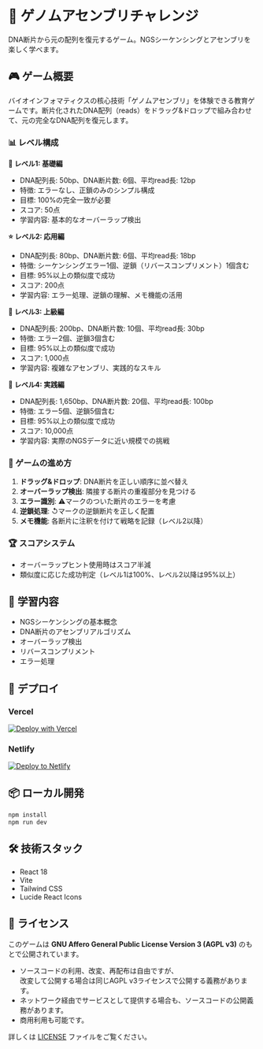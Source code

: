 # 🧬 ゲノムアセンブリチャレンジ

DNA断片から元の配列を復元するゲーム。NGSシーケンシングとアセンブリを楽しく学べます。

## 🎮 ゲーム概要

バイオインフォマティクスの核心技術「ゲノムアセンブリ」を体験できる教育ゲームです。断片化されたDNA配列（reads）をドラッグ&ドロップで組み合わせて、元の完全なDNA配列を復元します。

### 📊 レベル構成

**🌟 レベル1: 基礎編**
- DNA配列長: 50bp、DNA断片数: 6個、平均read長: 12bp
- 特徴: エラーなし、正鎖のみのシンプル構成
- 目標: 100%の完全一致が必要
- スコア: 50点
- 学習内容: 基本的なオーバーラップ検出

**⭐ レベル2: 応用編** 
- DNA配列長: 80bp、DNA断片数: 6個、平均read長: 18bp
- 特徴: シーケンシングエラー1個、逆鎖（リバースコンプリメント）1個含む
- 目標: 95%以上の類似度で成功
- スコア: 200点
- 学習内容: エラー処理、逆鎖の理解、メモ機能の活用

**🌟 レベル3: 上級編**
- DNA配列長: 200bp、DNA断片数: 10個、平均read長: 30bp
- 特徴: エラー2個、逆鎖3個含む
- 目標: 95%以上の類似度で成功
- スコア: 1,000点
- 学習内容: 複雑なアセンブリ、実践的なスキル

**🚀 レベル4: 実践編**
- DNA配列長: 1,650bp、DNA断片数: 20個、平均read長: 100bp
- 特徴: エラー5個、逆鎖5個含む
- 目標: 95%以上の類似度で成功
- スコア: 10,000点
- 学習内容: 実際のNGSデータに近い規模での挑戦

### 🎯 ゲームの進め方

1. **ドラッグ&ドロップ**: DNA断片を正しい順序に並べ替え
2. **オーバーラップ検出**: 隣接する断片の重複部分を見つける
3. **エラー識別**: ⚠️マークのついた断片のエラーを考慮
4. **逆鎖処理**: ↺マークの逆鎖断片を正しく配置
5. **メモ機能**: 各断片に注釈を付けて戦略を記録（レベル2以降）

### 🏆 スコアシステム

- オーバーラップヒント使用時はスコア半減
- 類似度に応じた成功判定（レベル1は100%、レベル2以降は95%以上）

## 🔬 学習内容

- NGSシーケンシングの基本概念
- DNA断片のアセンブリアルゴリズム
- オーバーラップ検出
- リバースコンプリメント
- エラー処理

## 🚀 デプロイ

### Vercel
[![Deploy with Vercel](https://vercel.com/button)](https://vercel.com/new/clone?repository-url=https://github.com/yourusername/genome-assembly-game)

### Netlify  
[![Deploy to Netlify](https://www.netlify.com/img/deploy/button.svg)](https://app.netlify.com/start/deploy?repository=https://github.com/yourusername/genome-assembly-game)

## 📦 ローカル開発

```bash
npm install
npm run dev
```

## 🛠️ 技術スタック

- React 18
- Vite
- Tailwind CSS  
- Lucide React Icons

## 📄 ライセンス

このゲームは **GNU Affero General Public License Version 3 (AGPL v3)** のもとで公開されています。

- ソースコードの利用、改変、再配布は自由ですが、  
  改変して公開する場合は同じAGPL v3ライセンスで公開する義務があります。  
- ネットワーク経由でサービスとして提供する場合も、ソースコードの公開義務があります。  
- 商用利用も可能です。

詳しくは [LICENSE](./LICENSE) ファイルをご覧ください。
